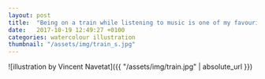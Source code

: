 ```yaml
---
layout: post
title:  "Being on a train while listening to music is one of my favourite things to do on Earth"
date:   2017-10-19 12:49:27 +0100
categories: watercolour illustration
thumbnail: "/assets/img/train_s.jpg"
---
```

![illustration by Vincent Navetat]({{ "/assets/img/train.jpg" | absolute_url }})

